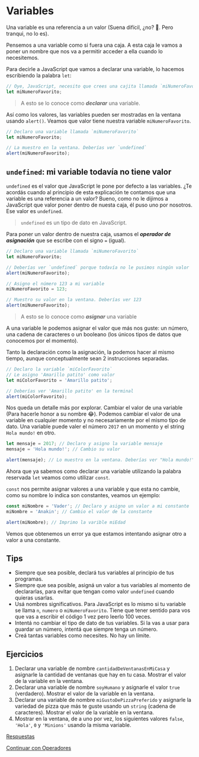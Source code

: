 # Variables

Una variable es una referencia a un valor \(Suena difícil, ¿no? 🤔. Pero tranqui, no lo es\).

Pensemos a una variable como si fuera una caja. A esta caja le vamos a poner un nombre que nos va a permitir acceder a ella cuando lo necesitemos.

Para decirle a JavaScript que vamos a declarar una variable, lo hacemos escribiendo la palabra `let`:

```javascript
// Oye, JavaScript, necesito que crees una cajita llamada `miNumeroFavorito`
let miNumeroFavorito;
```

> A esto se lo conoce como _**declarar**_ una variable.

Así como los valores, las variables pueden ser mostradas en la ventana usando `alert()`. Veamos que valor tiene nuestra variable `miNumeroFavorito`.

```javascript
// Declaro una variable llamada `miNumeroFavorito`
let miNumeroFavorito;

// La muestro en la ventana. Deberías ver `undefined`
alert(miNumeroFavorito);
```

## `undefined`: mi variable todavía no tiene valor

`undefined` es el valor que JavaScript le pone por defecto a las variables. ¿Te acordás cuando al principio de esta explicación te contamos que una variable es una referencia a un valor? Bueno, como no le dijimos a JavaScript que valor poner dentro de nuesta caja, él puso uno por nosotros. Ese valor es `undefined`.

> `undefined` es un tipo de dato en JavaScript.

Para poner un valor dentro de nuestra caja, usamos el _**operador de asignación**_ que se escribe con el signo `=` \(igual\).

```javascript
// Declaro una variable llamada `miNumeroFavorito`
let miNumeroFavorito;

// Deberías ver `undefined` porque todavía no le pusimos ningún valor
alert(miNumeroFavorito);

// Asigno el número 123 a mi variable
miNumeroFavorito = 123;

// Muestro su valor en la ventana. Deberías ver 123
alert(miNumeroFavorito);
```

> A esto se lo conoce como _**asignar**_ una variable

A una variable le podemos asignar el valor que más nos guste: un número, una cadena de caracteres o un booleano \(los únicos tipos de datos que conocemos por el momento\).

Tanto la declaración como la asignación, la podemos hacer al mismo tiempo, aunque conceptualmente sean 2 instrucciones separadas.

```javascript
// Declaro la variable `miColorFavorito`
// Le asigno 'Amarillo patito' como valor
let miColorFavorito = 'Amarillo patito';

// Deberías ver 'Amarillo patito' en la terminal
alert(miColorFavorito);
```

Nos queda un detalle más por explorar. Cambiar el valor de una variable \(Para hacerle honor a su nombre 😂\). Podemos cambiar el valor de una variable en cualquier momento y no necesariamente por el mismo tipo de dato. Una variable puede valer el número `2017` en un momento y el string `Hola mundo!` en otro.

```javascript
let mensaje = 2017; // Declaro y asigno la variable mensaje
mensaje = 'Hola mundo!'; // Cambio su valor

alert(mensaje); // Lo muestro en la ventana. Deberías ver "Hola mundo!"
```

Ahora que ya sabemos como declarar una variable utilizando la palabra reservada `let` veamos como utilizar `const`.

`const` nos permite asignar valores a una variable y que esta no cambie, como su nombre lo indica son constantes, veamos un ejemplo:

```javascript
const miNombre = 'Vader'; // Declaro y asigno un valor a mi constante
miNombre = 'Anakin'; // Cambio el valor de la constante

alert(miNombre); // Imprimo la varible miEdad
```

Vemos que obtenemos un error ya que estamos intentando asignar otro a valor a una constante.

## Tips

* Siempre que sea posible, declará tus variables al principio de tus programas.
* Siempre que sea posible, asigná un valor a tus variables al momento de declararlas, para evitar que tengan como valor `undefined` cuando quieras usarlas.
* Usá nombres significativos. Para JavaScript es lo mismo si tu variable se llama `n`, `numero` o `miNumeroFavorito`. Tiene que tener sentido para vos que vas a escribir el código 1 vez pero leerlo 100 veces.
* Intentá no cambiar el tipo de dato de tus variables. Si la vas a usar para guardar un número, intentá que siempre tenga un número.
* Creá tantas variables como necesites. No hay un límite.

## Ejercicios

1. Declarar una variable de nombre `cantidadDeVentanasEnMiCasa` y asignarle la cantidad de ventanas que hay en tu casa. Mostrar el valor de la variable en la ventana.
2. Declarar una variable de nombre `soyHumano` y asignarle el valor `true` \(verdadero\). Mostrar el valor de la variable en la ventana.
3. Declarar una variable de nombre `miGustoDePizzaPreferido` y asignarle la variedad de pizza que más te guste usando un `string` \(cadena de caracteres\). Mostrar el valor de la variable en la ventana.
4. Mostrar en la ventana, de a uno por vez, los siguientes valores `false`, `'Hola'`, `0` y `'Minions'` usando la misma variable.

[Respuestas](https://github.com/javascript-101/javascript-101/tree/625c573f586769af2fb6d8915c1efbf49cc1c5dd/respuestas/03.js)

[Continuar con Operadores](04.md)

